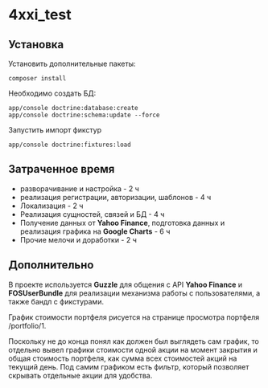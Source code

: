 4xxi_test
=========

## Установка

Установить дополнительные пакеты:
```
composer install
```

Необходимо создать БД:
```
app/console doctrine:database:create 
app/console doctrine:schema:update --force
```
Запустить импорт фикстур
```
app/console doctrine:fixtures:load
```


## Затраченное время
- разворачивание и настройка - 2 ч
- реализация регистрации, авторизации, шаблонов - 4 ч
- Локализация - 2 ч
- Реализация сущностей, связей и БД - 4 ч
- Получение данных от **Yahoo Finance**, подготовка данных и реализация графика на **Google Charts** - 6 ч
- Прочие мелочи и доработки - 2 ч

## Дополнительно
В проекте используется **Guzzle** для общения с API **Yahoo Finance** и **FOSUserBundle** для реализации механизма работы с пользователями, а также бандл с фикстурами.

График стоимости портфеля рисуется на странице просмотра портфеля /portfolio/1. 

Поскольку не до конца понял как должен был выглядеть сам график, то отдельно вывел графики стоимости одной акции на момент закрытия и общая стоимость портфеля, как сумма всех стоимостей акций на текущий день. Под самим графиком есть фильтр, который позволяет скрывать отдельные акции для удобства.